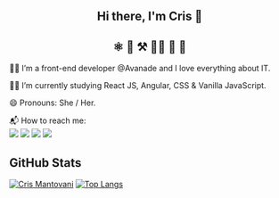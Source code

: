 <!--
**crismantovani/crismantovani** is a ✨ _special_ ✨ repository because its `README.md` (this file) appears on your GitHub profile.

Here are some ideas to get you started:

- 🔭 I’m currently working on ...
- 🌱 I’m currently learning ...
- 👯 I’m looking to collaborate on ...
- 🤔 I’m looking for help with ...
- 💬 Ask me about ...
- 📫 How to reach me: ...
- 😄 Pronouns: ...
- ⚡ Fun fact: ...
-->

<div align="center" id='topo'>
  <h2>Hi there, I'm Cris 👋</h2>

## ⚛️ 🌈 ⚒ 👩‍💻 🧩 🚀 
</div>

👩‍💻 I’m a front-end developer @Avanade and I love everything about IT. 

👩‍🎓 I’m currently studying React JS, Angular, CSS & Vanilla JavaScript.

😄 Pronouns: She / Her.

📬 How to reach me: 
<br>
<a href="mailto:crismantovani87@gmail.com"><img src="https://img.shields.io/badge/Gmail-D14836?style=for-the-badge&logo=gmail&logoColor=white"></img></a> <a href="https://www.linkedin.com/in/crissmantovani/"><img src="https://github.com/crismantovani/hamburgueria-ipe/raw/main/app/src/images/readme/linkedin_badge.png"></img></a> <a href="https://steamcommunity.com/id/crismantovani/"><img src="https://camo.githubusercontent.com/8f3f8e12a8ab9620b87997aa946c7c5d876396a81295ea1854305920bb002b50/68747470733a2f2f696d672e736869656c64732e696f2f62616467652f537465616d2d3030303030303f7374796c653d666f722d7468652d6261646765266c6f676f3d737465616d266c6f676f436f6c6f723d7768697465"></img></a> <a href="https://my.playstation.com/profile/Cris_HC"><img src="https://camo.githubusercontent.com/9e6d7dc340da5c0e725f9ab6a961d27b0e7c00c3b10fc9c2ecebbcec08b915af/68747470733a2f2f696d672e736869656c64732e696f2f62616467652f506c617953746174696f6e2d3030333739313f7374796c653d666f722d7468652d6261646765266c6f676f3d706c617973746174696f6e266c6f676f436f6c6f723d7768697465"></img></a>

<h2>GitHub Stats</h2>

[![Cris Mantovani](https://github-readme-stats.vercel.app/api?username=crismantovani&show_icons=true&theme=prussian)](https://github.com/crismantovani)&nbsp;[![Top Langs](https://github-readme-stats.vercel.app/api/top-langs/?username=crismantovani&layout=compact)](https://github.com/crismantovani)
